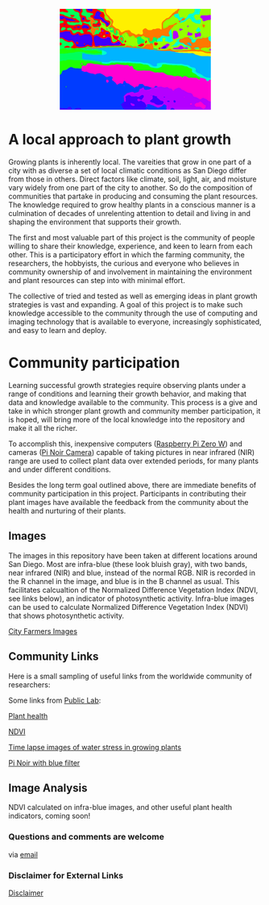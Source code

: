 <p align="center"> 
<img src="Misc_Pics/cover.png" alt="hi" class="inline" width="300" height="200"/>
</p>


# A local approach to plant growth
Growing plants is inherently local. The vareities that grow in one part of a city with as diverse a set of local climatic conditions as San Diego differ from those in others. Direct factors like climate, soil, light, air, and moisture vary widely from one part of the city to another. So do the composition of  communities that partake in producing and consuming the plant resources. The knowledge required to grow healthy plants in a conscious manner is a culmination of decades of unrelenting attention to detail and living in and shaping the environment that supports their growth.

The first and most valuable part of this project is the community of people willing to share their knowledge, experience, and keen to learn from each other. This is a participatory effort in which the farming community, the researchers, the hobbyists, the curious and everyone who believes in community ownership of and involvement in maintaining the environment and plant resources can step into with minimal effort.

The collective of tried and tested as well as emerging ideas in plant growth strategies is vast and expanding. A goal of this project is to make such knowledge accessible to the community through the use of computing and imaging technology that is available to everyone, increasingly sophisticated, and easy to learn and deploy. 


# Community participation
Learning successful growth strategies  require observing plants under a range of conditions and learning their growth behavior, and making that data and knowledge available to the community. This process is a give and take in which stronger plant growth and community member participation, it is hoped, will bring more of the local knowledge into the repository and make it all the richer.

To accomplish this, inexpensive computers ([Raspberry Pi Zero W](http://www.raspberrypi.org/products/raspberry-pi-zero-w/)) and cameras ([Pi Noir Camera](https://www.raspberrypi.org/products/pi-noir-camera-v2/))  capable of taking pictures in near infrared (NIR) range are used to collect plant data over extended periods, for  many plants and under different conditions. 

Besides the long term goal outlined above, there are immediate benefits of community participation in this project. Participants in contributing their plant images have available the feedback from the community about the health and  nurturing of their plants.






## Images 
The images in this repository have been taken at different locations around San Diego. Most are infra-blue (these look bluish gray),  with two bands,  near infrared (NIR) and blue, instead of the normal RGB. NIR is recorded in the R channel in the image, and blue is in the B channel as usual. This facilitates calcualtion of the Normalized Difference Vegetation Index (NDVI, see links below), an indicator of photosynthetic activity. Infra-blue images can be used to calculate Normalized Difference Vegetation Index (NDVI) that shows photosynthetic activity. 
 

[City Farmers Images](CityFarmers)



## Community Links

Here is a small sampling of  useful links from the worldwide community of researchers:

Some links from [Public Lab](https://publiclab.org/):

 [Plant health](http://publiclab.org/tag/plant-health)
 
 [NDVI](http://publiclab.org/wiki/ndvi)

[Time lapse images of water stress in growing plants](http://publiclab.org/notes/LaPa/03-31-2016/raspberry-noir-cam-sensors-to-detect-water-stress-of-the-plants-during-their-growing)

[Pi Noir with blue filter](http://publiclab.org/notes/carolccarvalho/07-15-2016/raspberry-noir-cam-blue-filter)


## Image Analysis

NDVI calculated on infra-blue images, and other useful plant health indicators, coming soon! 



### Questions and comments are welcome
via <span><a href="mailto:sdvegetationimaging@gmail.com"> email</a></span>

### Disclaimer for External Links
[Disclaimer](Disclaimer)
